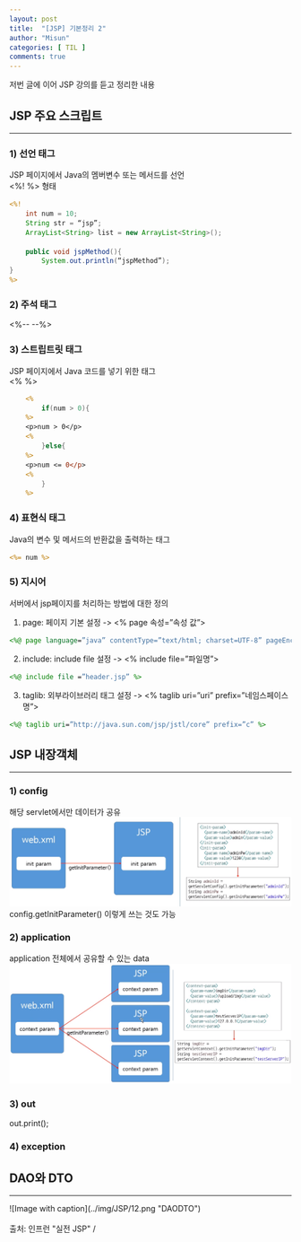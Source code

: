 ```yaml
---
layout: post
title:  "[JSP] 기본정리 2"
author: "Misun"
categories: [ TIL ]
comments: true
---
```

저번 글에 이어 JSP 강의를 듣고 정리한 내용
<br />

JSP 주요 스크립트
---
<hr />

### 1) 선언 태그
JSP 페이지에서 Java의 멤버변수 또는 메서드를 선언<br />
<%! %> 형태

```jsp
<%!
	int num = 10;
	String str = “jsp”;
	ArrayList<String> list = new ArrayList<String>();

	public void jspMethod(){
		System.out.println(“jspMethod”);
}
%>
```

### 2) 주석 태그
<%--   --%>

### 3) 스트립트릿 태그
JSP 페이지에서 Java 코드를 넣기 위한 태그<br />
<% %>

```jsp
	<%
		if(num > 0){
	%>
	<p>num > 0</p>
	<%
		}else{
	%>
	<p>num <= 0</p>
	<%
		}
	%>
```

### 4) 표현식 태그
Java의 변수 및 메서드의 반환값을 출력하는 태그
```jsp
<%= num %>
```

### 5) 지시어
서버에서 jsp페이지를 처리하는 방법에 대한 정의<br />

1. page: 페이지 기본 설정 -> <% page 속성=”속성 값”>
```jsp
<%@ page language=”java” contentType=”text/html; charset=UTF-8” pageEncoding=”UTF-8” %>
```
2. include: include file 설정 -> <% include file=”파일명”>
```jsp
<%@ include file =”header.jsp” %>
```

3. taglib: 외부라이브러리 태그 설정 -> <% taglib uri=”uri” prefix=”네임스페이스명”>
```jsp
<%@ taglib uri=”http://java.sun.com/jsp/jstl/core” prefix=”c” %>
```

JSP 내장객체
---
<hr />

### 1) config
해당 servlet에서만 데이터가 공유
![Image with caption](../img/JSP/8.png "config")
config.getInitParameter() 이렇게 쓰는 것도 가능

### 2) application
application 전체에서 공유할 수 있는 data
![Image with caption](../img/JSP/9.png "application")

### 3) out
out.print();

### 4) exception

DAO와 DTO
---
<hr />
![Image with caption](../img/JSP/12.png "DAODTO")

<br />
<br />
출처: 인프런 "실전 JSP" / 